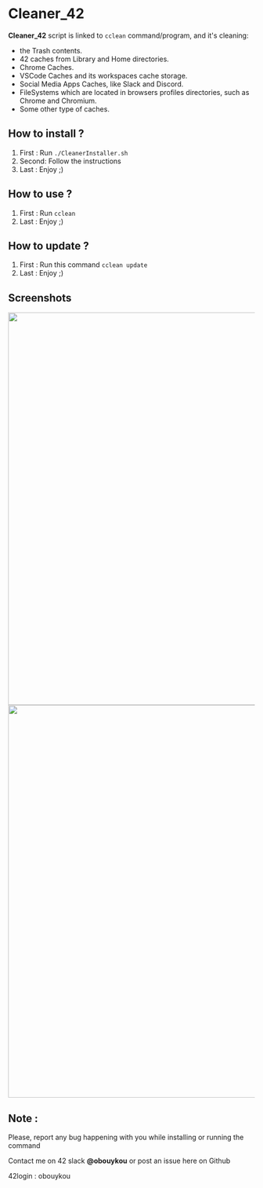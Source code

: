 # Cleaner_42

**Cleaner_42** script is linked to `cclean` command/program, and it's cleaning:
 - the Trash contents.
 - 42 caches from Library and Home directories.
 - Chrome Caches.
 - VSCode Caches and its workspaces cache storage.
 - Social Media Apps Caches, like Slack and Discord.
 - FileSystems which are located in browsers profiles directories, such as Chrome and Chromium.
 - Some other type of caches.

## How to install ?

1. First : Run `./CleanerInstaller.sh`
2. Second: Follow the instructions
3. Last  : Enjoy ;)

## How to use ?

1. First : Run `cclean`
2. Last  : Enjoy ;)

## How to update ?

1. First : Run this command `cclean update`
2. Last  : Enjoy ;)

## Screenshots

<img src="https://github.com/su-omb/Cleaner_42/blob/master/cclean.png" width="800" />
<img src="https://github.com/su-omb/Cleaner_42/blob/master/cclean_update.png" width="800" />


## Note : 

Please, report any bug happening with you while installing or running the command

Contact me on 42 slack **@obouykou** or post an issue here on Github

42login : obouykou
